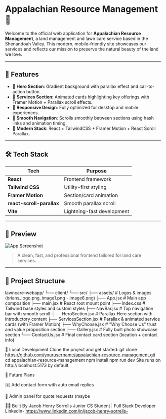 # Appalachian Resource Management 🌿

Welcome to the official web application for **Appalachian Resource Management**, a land management and lawn care service based in the Shenandoah Valley. This modern, mobile-friendly site showcases our services and reflects our mission to preserve the natural beauty of the land we love.

---

## 🚀 Features

- 🌄 **Hero Section**: Gradient background with parallax effect and call-to-action button.
- 🧰 **Services Section**: Animated cards highlighting key offerings with Framer Motion + Parallax scroll effects.
- 📱 **Responsive Design**: Fully optimized for desktop and mobile experiences.
- 🔗 **Smooth Navigation**: Scrolls smoothly between sections using hash links and animation timing.
- 🌿 **Modern Stack**: React + TailwindCSS + Framer Motion + React Scroll Parallax.

---

## 🛠️ Tech Stack

| Tech             | Purpose                        |
|------------------|--------------------------------|
| **React**        | Frontend framework             |
| **Tailwind CSS** | Utility-first styling          |
| **Framer Motion**| Section/card animation         |
| **react-scroll-parallax** | Smooth parallax scroll |
| **Vite**         | Lightning-fast development     |

---

## 📸 Preview

![App Screenshot](lawncare-webapp/client/src/assets/lawncare_website.PNG)  
> A clean, fast, and professional frontend tailored for land care services.

---

## 📁 Project Structure

lawncare-webapp/
└── client/
    └── src/
        ├── assets/               # Logos & images (brians_logo.png, image1.png - image6.png)
        ├── App.jsx               # Main app composition
        ├── main.jsx              # React root mount point
        ├── index.css             # Tailwind base styles and custom styles
        ├── NavBar.jsx            # Top navigation bar with smooth scroll
        ├── HeroSection.jsx       # Parallax Hero section with introductory content
        ├── ServicesSection.jsx   # Parallax & animated service cards (with Framer Motion)
        ├── WhyChoose.jsx         # "Why Choose Us" trust and value proposition section
        ├── Gallery.jsx           # Fully built photo showcase section
        └── ContactUs.jsx         # Final contact card section (location + contact info)

🧪 Local Development
Clone the project and get started:
git clone https://github.com/yourusername/appalachian-resource-management.git
cd appalachian-resource-management
npm install
npm run dev
Site runs on http://localhost:5173 by default.

🎯 Future Plans

✉️ Add contact form with auto email replies

🧠 Admin panel for quote requests (maybe

👨‍💻 Built By
Jacob Henry Sorrells
Junior CS Student | Full Stack Developer
Linkedin- https://www.linkedin.com/in/jacob-henry-sorrells-


